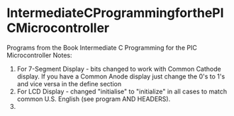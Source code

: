 # IntermediateCProgrammingforthePICMicrocontroller
Programs from the Book Intermediate C Programming for the PIC Microcontroller
Notes:
1) For 7-Segment Display - bits changed to work with Common Cathode display. If you have a Common Anode display just change the 0's to 1's and vice versa in the define section
2) For LCD Display - changed "initialise" to "initialize" in all cases to match common U.S. English (see program AND HEADERS).
3) 
